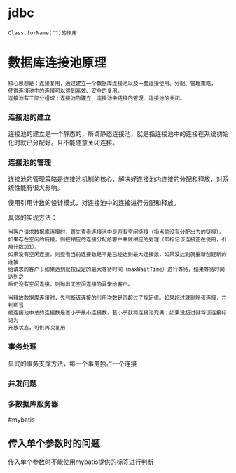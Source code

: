 # jdbc 

	Class.forName("")的作用

# 数据库连接池原理

	核心思想是：连接复用，通过建立一个数据库连接池以及一套连接使用、分配、管理策略，
	使得连接池中的连接可以得到高效、安全的复用。
	连接池有三部分组成：连接池的建立、连接池中链接的管理、连接池的关闭。

### 连接池的建立

连接池的建立是一个静态的，所谓静态连接池，就是指连接池中的连接在系统初始化时就已分配好。且不能随意关闭连接。

### 连接池的管理

连接池的管理策略是连接池机制的核心，解决好连接池内连接的分配和释放，对系统性能有很大影响。

使用引用计数的设计模式，对连接池中的连接进行分配和释放。

具体的实现方法：

	当客户请求数据库连接时，首先查看连接池中是否有空闲链接（指当前没有分配出去的链接），
	如果存在空闲的链接，则把相应的连接分配给客户并做相应的处理（即标记该连接正在使用，引用计数加1）。
	如果没有空闲连接，则查看当前连接数是不是已经达到最大连接数，如果没达到就重新创建新的连接
	给请求的客户；如果达到就按设定的最大等待时间（maxWaitTime）进行等待，如果等待时间达到之
	后仍没有空闲连接，则抛出无空闲连接的异常给客户。

	当释放数据库连接时，先判断该连接的引用次数是否超过了规定值。如果超过就删除该连接，并判断当
	前连接池中总的连接数是否小于最小连接数，若小于就将连接池充满；如果没超过就将该连接标记为
	开放状态，可供再次复用

### 事务处理

显式的事务支撑方法，每一个事务独占一个连接
	

### 并发问题


### 多数据库服务器


#mybatis

## 传入单个参数时的问题
传入单个参数时不能使用mybatis提供的标签进行判断